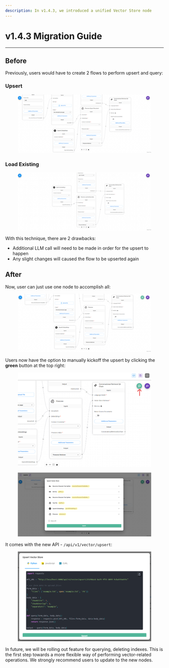 ```yaml
---
description: In v1.4.3, we introduced a unified Vector Store node
---
```


# v1.4.3 Migration Guide

***

## Before

Previously, users would have to create 2 flows to perform upsert and query:

### Upsert

<figure><img src="../.gitbook/assets/image--1---1---1---1---1---1---1---1---1---1---1---1---1---1---1---1---1---1---1---1---1---1-.png" alt=""><figcaption></figcaption></figure>

### Load Existing

<figure><img src="../.gitbook/assets/image--1---1---1---1---1---1---1---1---1---1---1---1---1---1---1---1---1---1---1---1---1---1---1-.png" alt=""><figcaption></figcaption></figure>

With this technique, there are 2 drawbacks:

* Additional LLM call will need to be made in order for the upsert to happen
* Any slight changes will caused the flow to be upserted again

## After

Now, user can just use one node to accomplish all:

<figure><img src="../.gitbook/assets/image--2---1---1---1---1---1---1---1---1---1---1---1---1---1---1---1---1---1---1---1-.png" alt=""><figcaption></figcaption></figure>

Users now have the option to manually kickoff the upsert by clicking the **green** button at the top right:

<figure><img src="../.gitbook/assets/image--5---1---1---1---1---1---1---1---1---1---1---2---1---1-.png" alt=""><figcaption></figcaption></figure>

<figure><img src="../.gitbook/assets/image--3---1---1---1---1---1---1---1---1---1---1---1---1---1---1---1---1-.png" alt=""><figcaption></figcaption></figure>

It comes with the new API - `/api/v1/vector/upsert`:

<figure><img src="../.gitbook/assets/image--4---1---1---1---1---1---1---1---1---1---1---2-.png" alt=""><figcaption></figcaption></figure>

In future, we will be rolling out feature for querying, deleting indexes. This is the first step towards a more flexible way of performing vector-related operations. We strongly recommend users to update to the new nodes.
